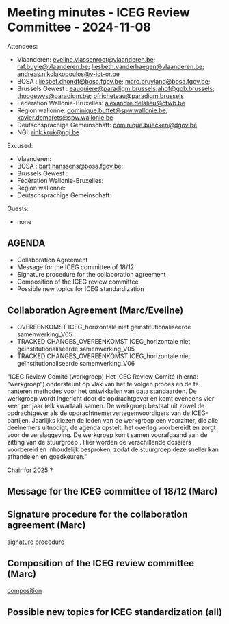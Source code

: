# Meeting minutes - ICEG Review Committee - 2024-11-08
Attendees:
-	Vlaanderen: eveline.vlassenroot@vlaanderen.be; raf.buyle@vlaanderen.be; liesbeth.vanderhaegen@vlaanderen.be; andreas.nikolakopoulos@v-ict-or.be
-	BOSA : liesbet.dhondt@bosa.fgov.be; marc.bruyland@bosa.fgov.be;
-	Brussels Gewest : eauquiere@paradigm.brussels;ahof@gob.brussels; thoogewys@paradigm.be; bfricheteau@paradigm.brussels
-	Fédération Wallonie-Bruxelles: alexandre.delalieu@cfwb.be
-	Région wallonne: dominique.buffet@spw.wallonie.be; xavier.demarets@spw.wallonie.be
-	Deutschsprachige Gemeinschaft: dominique.buecken@dgov.be
-	NGI: rink.kruk@ngi.be

Excused:
- 	Vlaanderen: 
-	BOSA : bart.hanssens@bosa.fgov.be; 
-	Brussels Gewest : 
-	Fédération Wallonie-Bruxelles: 
-	Région wallonne: 
-	Deutschsprachige Gemeinschaft: 

Guests:
- 	none 

## AGENDA
- Collaboration Agreement
- Message for the ICEG committee of 18/12
- Signature procedure for the collaboration agreement
- Composition of the ICEG review committee 
- Possible new topics for ICEG standardization

## Collaboration Agreement (Marc/Eveline)
-	OVEREENKOMST ICEG_horizontale niet geïnstitutionaliseerde samenwerking_V05
-	TRACKED CHANGES_OVEREENKOMST ICEG_horizontale niet geïnstitutionaliseerde samenwerking_V05
-	TRACKED CHANGES_OVEREENKOMST ICEG_horizontale niet geïnstitutionaliseerde samenwerking_V06

"ICEG Review Comité (werkgroep) Het ICEG Review Comité (hierna: “werkgroep”) ondersteunt op vlak van het te volgen proces en de te hanteren methodes voor het ontwikkelen van data standaarden. De werkgroep wordt ingericht door de opdrachtgever en komt eveneens vier keer per  jaar (elk kwartaal) samen. De werkgroep bestaat uit zowel de opdrachtgever als de opdrachtnemervertegenwoordigers van de ICEG-partijen. Jaarlijks kiezen de leden van de werkgroep een  voorzitter, die alle deelnemers uitnodigt, de agenda opstelt, het overleg voorbereidt en zorgt voor de verslaggeving. De werkgroep komt samen voorafgaand aan de zitting van de stuurgroep . Hier worden de verschillende dossiers voorbereid en inhoudelijk besproken, zodat de stuurgroep deze sneller kan afhandelen en goedkeuren."

Chair for 2025 ?

## Message for the ICEG committee of 18/12 (Marc)

## Signature procedure for the collaboration agreement (Marc)
[signature procedure](https://github.com/belgif/review/blob/master/Process/SigningCollabAgreement.md)
 
## Composition of the ICEG review committee (Marc)
[composition](https://github.com/belgif/review/tree/master)
 
## Possible new topics for ICEG standardization (all)
